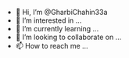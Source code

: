 - 👋 Hi, I’m @GharbiChahin33a
- 👀 I’m interested in ...
- 🌱 I’m currently learning ...
- 💞️ I’m looking to collaborate on ...
- 📫 How to reach me ...

<!---
GharbiChahin33a/GharbiChahin33a is a ✨ special ✨ repository because its `README.md` (this file) appears on your GitHub profile.
You can click the Preview link to take a look at your changes.
--->
